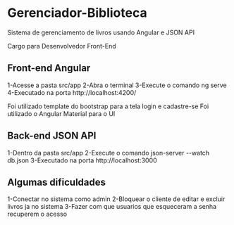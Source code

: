 # Gerenciador-Biblioteca
Sistema de gerenciamento de livros usando Angular e JSON API

Cargo para Desenvolvedor Front-End

## Front-end Angular
1-Acesse a pasta src/app
2-Abra o terminal
3-Execute o comando ng serve
4-Executado na porta http://localhost:4200/

Foi utilizado template do bootstrap para a tela login e cadastre-se
Foi utilizado o Angular Material para o UI


## Back-end JSON API
1-Dentro da pasta src/app
2-Execute o comando json-server --watch db.json
3-Executado na porta http://localhost:3000


## Algumas dificuldades
1-Conectar no sistema como admin
2-Bloquear o cliente de editar e excluir livros ja no sistema
3-Fazer com que usuarios que esqueceram a senha recuperem o acesso
